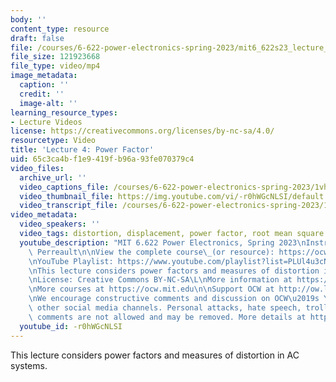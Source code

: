 ```yaml
---
body: ''
content_type: resource
draft: false
file: /courses/6-622-power-electronics-spring-2023/mit6_622s23_lecture_04_360p_16_9.mp4
file_size: 121923668
file_type: video/mp4
image_metadata:
  caption: ''
  credit: ''
  image-alt: ''
learning_resource_types:
- Lecture Videos
license: https://creativecommons.org/licenses/by-nc-sa/4.0/
resourcetype: Video
title: 'Lecture 4: Power Factor'
uid: 65c3ca4b-f1e9-419f-b96a-93fe070379c4
video_files:
  archive_url: ''
  video_captions_file: /courses/6-622-power-electronics-spring-2023/1vhAz5ZCgHm9AY3fmWjHN63ZCt2p3Nml__transcript.webvtt
  video_thumbnail_file: https://img.youtube.com/vi/-r0hWGcNLSI/default.jpg
  video_transcript_file: /courses/6-622-power-electronics-spring-2023/1vhAz5ZCgHm9AY3fmWjHN63ZCt2p3Nml__transcript.pdf
video_metadata:
  video_speakers: ''
  video_tags: distortion, displacement, power factor, root mean square
  youtube_description: "MIT 6.622 Power Electronics, Spring 2023\nInstructor: David\
    \ Perreault\n\nView the complete course\_(or resource): https://ocw.mit.edu/courses/6-622-power-electronics-spring-2023/\L\
    \nYouTube Playlist: https://www.youtube.com/playlist?list=PLUl4u3cNGP62UTc77mJoubhDELSC8lfR0\n\
    \nThis lecture considers power factors and measures of distortion in AC systems.\n\
    \nLicense: Creative Commons BY-NC-SA\L\nMore information at https://ocw.mit.edu/terms\L\
    \nMore courses at https://ocw.mit.edu\n\nSupport OCW at http://ow.ly/a1If50zVRlQ\n\
    \nWe encourage constructive comments and discussion on OCW\u2019s YouTube and\
    \ other social media channels. Personal attacks, hate speech, trolling, and inappropriate\
    \ comments are not allowed and may be removed. More details at https://ocw.mit.edu/comments.\n"
  youtube_id: -r0hWGcNLSI
---
```

This lecture considers power factors and measures of distortion in AC systems.